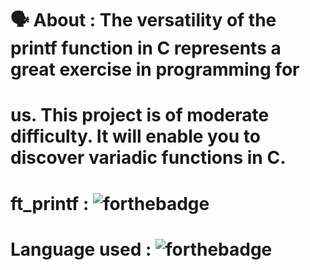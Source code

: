 # 🗣️ About : The versatility of the printf function in C represents a great exercise in programming for
#            us. This project is of moderate difficulty. It will enable you to discover variadic functions in C.

# ft_printf :            ![forthebadge](https://forthebadge.com/images/badges/built-with-love.svg)
# Language used :        ![forthebadge](https://forthebadge.com/images/badges/made-with-c.svg)

